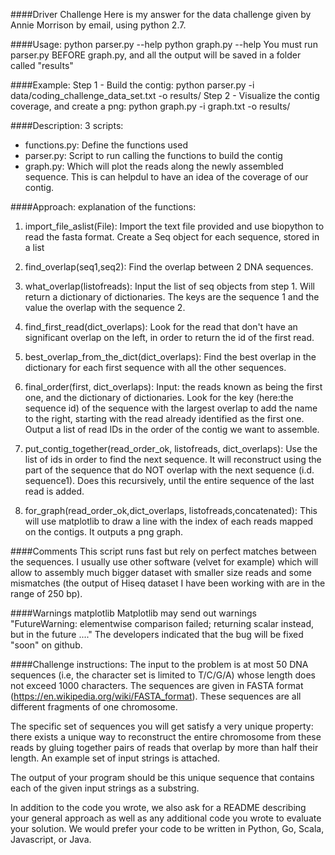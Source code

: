 ####Driver Challenge
Here is my answer for the data challenge given by Annie Morrison by email, using python 2.7. 

####Usage: 
python parser.py --help
python graph.py --help
You must run parser.py BEFORE graph.py, and all the output will be saved in a folder called "results" 

####Example:
Step 1 - Build the contig:
python parser.py -i data/coding_challenge_data_set.txt -o results/
Step 2 - Visualize the contig coverage, and create a png:
python graph.py -i graph.txt -o results/

####Description: 3 scripts:
- functions.py: Define the functions used
- parser.py: Script to run calling the functions to build the contig 
- graph.py: Which will plot the reads along the newly assembled sequence. This is can helpdul to have an idea of the coverage of our contig. 

####Approach: explanation of the functions: 
1. import_file_aslist(File): Import the text file provided and use biopython to read the fasta format. Create a Seq object for each sequence, stored in a list

2. find_overlap(seq1,seq2): Find the overlap between 2 DNA sequences. 

3. what_overlap(listofreads): Input the list of seq objects from step 1. Will return a dictionary of dictionaries. The keys are the sequence 1 and the value the overlap with the sequence 2. 

4. find_first_read(dict_overlaps): Look for the read that don't have an significant overlap on the left, in order to return the id of the first read.

5. best_overlap_from_the_dict(dict_overlaps): Find the best overlap in the dictionary for each first sequence with all the other sequences.

6. final_order(first, dict_overlaps): Input: the reads known as being the first one, and the dictionary of dictionaries. Look for the key (here:the sequence id) of the sequence with the largest overlap to add the name to the right, starting with the read already identified as the first one. Output a list of read IDs in the order of the contig we want to assemble. 

7. put_contig_together(read_order_ok, listofreads, dict_overlaps): Use the list of ids in order to find the next sequence. It will reconstruct using the part of the sequence that do NOT overlap with the next sequence (i.d. sequence1). Does this recursively, until the entire sequence of the last read is added.

8. for_graph(read_order_ok,dict_overlaps, listofreads,concatenated): This will use matplotlib to draw a line with the index of each reads mapped on the contigs. It outputs a png graph.

####Comments
This script runs fast but rely on perfect matches between the sequences. I usually use other software (velvet for example) which will allow to assembly much bigger dataset with smaller size reads and some mismatches (the output of Hiseq dataset I have been working with are in the range of 250 bp). 

####Warnings matplotlib
Matplotlib may send out warnings "FutureWarning: elementwise comparison failed; returning scalar instead, but in the future ...." The developers indicated that the bug will be fixed "soon" on github. 

####Challenge instructions:
The input to the problem is at most 50 DNA sequences (i.e, the character set is limited to T/C/G/A) whose length does not exceed 1000 characters. The sequences are given in FASTA format (https://en.wikipedia.org/wiki/FASTA_format). These sequences are all different fragments of one chromosome.

The specific set of sequences you will get satisfy a very unique property:  there exists a unique way to reconstruct the entire chromosome from these reads by gluing together pairs of reads that overlap by more than half their length. An example set of input strings is attached.

The output of your program should be this unique sequence that contains each of the given input strings as a substring.

In addition to the code you wrote, we also ask for a README describing your general approach as well as any additional code you wrote to evaluate your solution. We would prefer your code to be written in Python, Go, Scala, Javascript, or Java.
